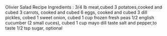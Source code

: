 Olivier Salad Recipe
Ingredients :
3/4 lb meat,cubed
3 potatoes,cooked and cubed
3 carrots, cooked and cubed
6 eggs, cooked and cubed
3 dill pickles, cobed
1 sweet onion, cubed
1 cup frozen fresh peas
1/2 english cucumber (2 small cuces), cubed
1 cup mayo
dill taste
salt and pepper,to taste
1/2 tsp sugar, optional